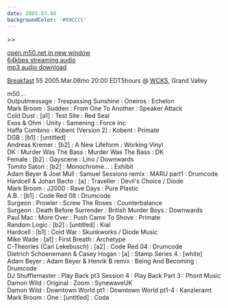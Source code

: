 ```yaml
---
date: 2005.03.08
backgroundColor: '#99CCCC'
---
```


\>>

[open m50.net in new window  
](http://m50.net/)[64kbps streaming audio](http://m50.net/streamed/2005.03.08\(64\).ra)  
[mp3 audio download](http://m50.net/streamed/2005.03.08\(64\).mp3)

[Breakfast](http://breakfast.wcks.org/) 55 2005.Mar.08mo 20:00 EDT5hours @ [WCKS](http://www.wcks.org/), Grand Valley  

m50...  
Outputmessage : Trespassing Sunshine : Oneiros : Echelon  
Mark Broom : Sudden : From One To Another : Speaker Attack  
Cold Dust : \[a1\] : Test Site : Red Seal  
Exos & Ohm : Unity : Samening : Force Inc  
Haffa Combino : Kobent (Version 2) : Kobent : Primate  
DGB : \[b1\] : \[untitled\]  
Andreas Kremer : \[b2\] : A New Lifeform : Working Vinyl  
DK : Murder Was The Bass : Murder Was The Bass : DK  
Female : \[b2\] : Gayscene : Lino / Downwards  
Tomito Satori : \[b2\] : Monochrome... : Exhibit  
Adam Beyer & Joel Mull : Samuel Sessions remix : MARU part1 : Drumcode  
Hardcell & Johan Bacto : \[a\] : Traveller : Devil's Choice / Diode  
Mark Broom : J2000 : Rave Days : Pure Plastic  
A.B. : \[b1\] : Code Red 08 : Drumcode  
Surgeon : Prowler : Screw The Roses : Counterbalance  
Surgeon : Death Before Surrender : British Murder Boys : Downwards  
Paul Mac : More Over : Push Came To Shove : Primate  
Random Logic : \[b2\] : \[untitled\] : Kial  
Hardcell : \[b1\] : Cold War : Skunkworks / Diode Music  
Mike Wade : \[a1\] : First Breath : Archetype  
C-Theories (Cari Lekebusch) : \[a2\] : Code Red 04 : Drumcode  
Dietrich Schoenemann & Casey Hogan : \[a\] : Stamp Series 4 : \[white\]  
Adam Beyer : Adam Beyer & Henrik B remix : Being And Becoming : Drumcode  
DJ Shufflemaster : Play Back pt3 Session 4 : Play Back Part 3 : Phont Music  
Damon Wild : Original : Zoom : SynewaveUK  
Damon Wild : Downtown World pt1 : Downtown World pt1-4 : Kanzleramt  
Mark Broom : One : \[untitled\] : Coda